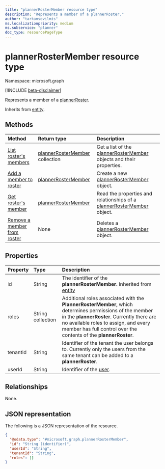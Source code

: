 ```yaml
---
title: "plannerRosterMember resource type"
description: "Represents a member of a plannerRoster."
author: "tarkansevilmis"
ms.localizationpriority: medium
ms.subservice: "planner"
doc_type: resourcePageType
---
```


# plannerRosterMember resource type

Namespace: microsoft.graph

[!INCLUDE [beta-disclaimer](../../includes/beta-disclaimer.md)]

Represents a member of a [plannerRoster](plannerRoster.md).


Inherits from [entity](../resources/entity.md).

## Methods
|Method|Return type|Description|
|:---|:---|:---|
|[List roster's members](../api/plannerroster-list-members.md)|[plannerRosterMember](../resources/plannerrostermember.md) collection|Get a list of the [plannerRosterMember](../resources/plannerrostermember.md) objects and their properties.|
|[Add a member to roster](../api/plannerroster-post-members.md)|[plannerRosterMember](../resources/plannerrostermember.md)|Create a new [plannerRosterMember](../resources/plannerrostermember.md) object.|
|[Get roster's member](../api/plannerrostermember-get.md)|[plannerRosterMember](../resources/plannerrostermember.md)|Read the properties and relationships of a [plannerRosterMember](../resources/plannerrostermember.md) object.|
|[Remove a member from roster](../api/plannerrostermember-delete.md)|None|Deletes a [plannerRosterMember](../resources/plannerrostermember.md) object.|

## Properties
|Property|Type|Description|
|:---|:---|:---|
|id|String|The identifier of the **plannerRosterMember**. Inherited from [entity](../resources/entity.md)|
|roles|String collection|Additional roles associated with the **PlannerRosterMember**, which determines permissions of the member in the **plannerRoster**. Currently there are no available roles to assign, and every member has full control over the contents of the **plannerRoster**.|
|tenantId|String|Identifier of the tenant the user belongs to. Currently only the users from the same tenant can be added to a **plannerRoster**. |
|userId|String|Identifier of the [user](user.md).|

## Relationships
None.

## JSON representation
The following is a JSON representation of the resource.
<!-- {
  "blockType": "resource",
  "keyProperty": "id",
  "@odata.type": "microsoft.graph.plannerRosterMember",
  "baseType": "microsoft.graph.entity",
  "openType": false
}
-->
``` json
{
  "@odata.type": "#microsoft.graph.plannerRosterMember",
  "id": "String (identifier)",
  "userId": "String",
  "tenantId": "String",
  "roles": []
}
```

